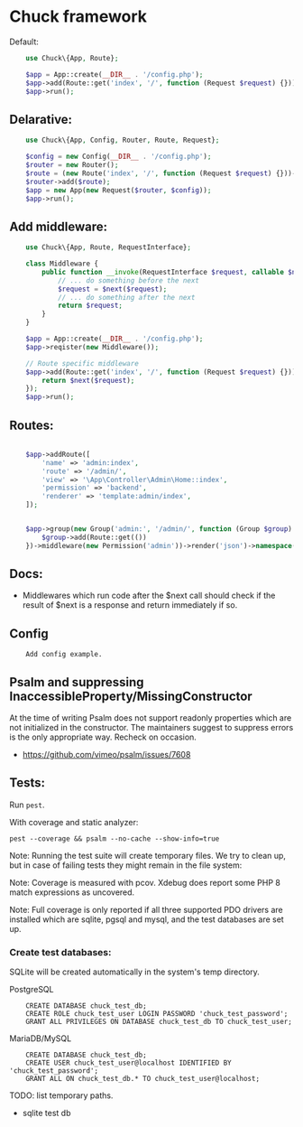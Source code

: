 Chuck framework
===============


Default:

```php
    use Chuck\{App, Route};

    $app = App::create(__DIR__ . '/config.php');
    $app->add(Route::get('index', '/', function (Request $request) {}));
    $app->run();
```

## Delarative:

```php
    use Chuck\{App, Config, Router, Route, Request};

    $config = new Config(__DIR__ . '/config.php');
    $router = new Router();
    $route = (new Route('index', '/', function (Request $request) {}))->method('GET');
    $router->add($route);
    $app = new App(new Request($router, $config));
    $app->run();
```

## Add middleware:


```php
    use Chuck\{App, Route, RequestInterface};

    class Middleware {
        public function __invoke(RequestInterface $request, callable $next) {
            // ... do something before the next
            $request = $next($request);
            // ... do something after the next
            return $request;
        }
    }

    $app = App::create(__DIR__ . '/config.php');
    $app->reqister(new Middleware());

    // Route specific middleware
    $app->add(Route::get('index', '/', function (Request $request) {}))->reqister(function (RequestInterface $request, callable $next): $request {
        return $next($request);
    });
    $app->run();
```


## Routes:


```php
    
    $app->addRoute([
        'name' => 'admin:index',
        'route' => '/admin/',
        'view' => '\App\Controller\Admin\Home::index',
        'permission' => 'backend',
        'renderer' => 'template:admin/index',
    ]);


    $app->group(new Group('admin:', '/admin/', function (Group $group) {
        $group->add(Route::get(())
    })->middleware(new Permission('admin'))->render('json')->namespace('\Chuck\');
```

## Docs:

- Middlewares which run code after the $next call should check if the result
  of $next is a response and return immediately if so.


## Config

```
    Add config example.
```


## Psalm and suppressing InaccessibleProperty/MissingConstructor

At the time of writing Psalm does not support readonly properties which 
are not initialized in the constructor. The maintainers suggest to 
suppress errors is the only appropriate way. Recheck on occasion.

- https://github.com/vimeo/psalm/issues/7608

## Tests:

Run `pest`.

With coverage and static analyzer:

    pest --coverage && psalm --no-cache --show-info=true

Note: Running the test suite will create temporary files. We try to clean up, but in 
case of failing tests they might remain in the file system:

Note: Coverage is measured with pcov. Xdebug does report some PHP 8 match 
expressions as uncovered.

Note: Full coverage is only reported if all three supported PDO drivers are installed
which are sqlite, pgsql and mysql, and the test databases are set up.

### Create test databases:

SQLite will be created automatically in the system's temp directory.

PostgreSQL

```
    CREATE DATABASE chuck_test_db;
    CREATE ROLE chuck_test_user LOGIN PASSWORD 'chuck_test_password';
    GRANT ALL PRIVILEGES ON DATABASE chuck_test_db TO chuck_test_user;
```

MariaDB/MySQL

```
    CREATE DATABASE chuck_test_db;
    CREATE USER chuck_test_user@localhost IDENTIFIED BY 'chuck_test_password';
    GRANT ALL ON chuck_test_db.* TO chuck_test_user@localhost;
```

TODO: list temporary paths.
- sqlite test db
